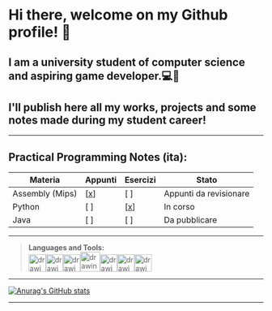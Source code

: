 # Hi there, welcome on my Github profile! 👋
## I am a university student of computer science and aspiring game developer.💻👾   
## I'll publish here all my works, projects and some notes made during my student career!
---
## Practical Programming Notes (ita):

 Materia           | Appunti | Esercizi |Stato 
-------------------|---------|----------|-------
 Assembly (Mips)   | [[x](https://github.com/Rurik-D/Practical-Programming-Notes/tree/main/Assembly%20(mips)/Appunti)]     | [ ]      | Appunti da revisionare
 Python            | [ ]     | [[x](https://github.com/Rurik-D/Practical-Programming-Notes/tree/main/Python/Esercizi)]      | In corso
 Java              | [ ]     | [ ]      | Da pubblicare


---
> **Languages and Tools:**  
><img src="https://cdn-icons-png.flaticon.com/512/5968/5968350.png" alt="drawing" width="34"/><img src="https://cdn-icons-png.flaticon.com/512/6132/6132222.png" alt="drawing" width="34"/><img src="https://cdn-icons-png.flaticon.com/512/6132/6132221.png" alt="drawing" width="34"/><img src="https://cdn-icons-png.flaticon.com/512/226/226777.png" alt="drawing" width="39"/><img src="https://upload.wikimedia.org/wikipedia/commons/thumb/9/9a/Visual_Studio_Code_1.35_icon.svg/512px-Visual_Studio_Code_1.35_icon.svg.png" alt="drawing" width="34"/><img src="https://img.utdstc.com/icon/3c7/fcf/3c7fcf4930fa9402c22cee35e03fe9fcf9e8e47c9381d6b9e6922d71ee2e067a:200" alt="drawing" width="34"/><img src="https://avatars.githubusercontent.com/u/1284937?s=200&v=4" alt="drawing" width="34"/>

---
[![Anurag's GitHub stats](https://github-readme-stats.vercel.app/api?username=Rurik-D&theme=radical&count_private=true)](https://github.com/anuraghazra/github-readme-stats)

---

<!--
**Rurik-D/Rurik-D** is a ✨ _special_ ✨ repository because its `README.md` (this file) appears on your GitHub profile.
-->

